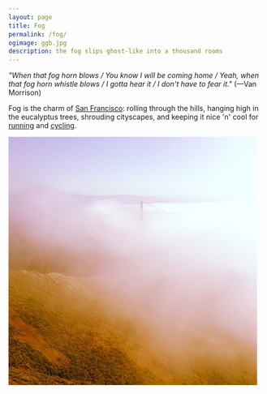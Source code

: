 ```yaml
---
layout: page
title: Fog
permalink: /fog/
ogimage: ggb.jpg
description: the fog slips ghost-like into a thousand rooms
---
```

*"When that fog horn blows / You know I will be coming home / Yeah, when that fog horn whistle blows / I gotta hear it / I don't have to fear it."* (—Van Morrison)

Fog is the charm of [San Francisco](/sf/): rolling through the hills, hanging high in the eucalyptus trees, shrouding cityscapes, and keeping it nice 'n' cool for [running](/run/) and [cycling](/cycling/).

<img src="/assets/og/ggb.jpg">